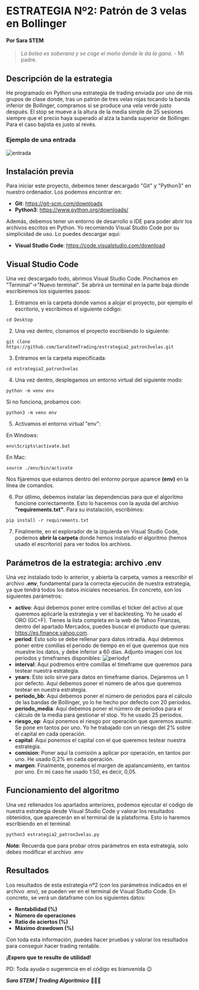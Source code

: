 # ESTRATEGIA Nº2: Patrón de 3 velas en Bollinger
#### Por Sara STEM
>_La bolsa es soberana y se coge el moño donde le da la gana._ - Mi padre.

## Descripción de la estrategia

He programado en Python una estrategia de trading enviada por uno de mis grupos de clase donde, tras un patrón de tres velas rojas tocando la banda inferior de Bollinger, compramos si se produce una vela verde justo después. El stop se mueve a la altura de la media simple de 25 sesiones siempre que el precio haya superado al alza la banda superior de Bollinger. Para el caso bajista es justo al revés.

### Ejemplo de una entrada
![entrada](https://www.sarastem.com/wp-content/uploads/2022/06/entrada_estrategia2.png)
## Instalación previa

Para iniciar este proyecto, debemos tener descargado "Git" y "Python3" en nuestro ordenador. Los podemos encontrar en:

- __Git__: https://git-scm.com/downloads
- __Python3__: https://www.python.org/downloads/

Además, debemos tener un entorno de desarrollo o IDE para poder abrir los archivos escritos en Python. Yo recomiendo Visual Studio Code por su simplicidad de uso. Lo puedes descargar aquí:

- __Visual Studio Code__: https://code.visualstudio.com/download
## Visual Studio Code

Una vez descargado todo, abrimos Visual Studio Code. Pinchamos en "Terminal"->"Nuevo terminal".
Se abrirá un terminal en la parte baja donde escribiremos los siguientes pasos:

1. Entramos en la carpeta donde vamos a alojar el proyecto, por ejemplo el escritorio, y escribimos el siguiente código: 

`cd Desktop`

2. Una vez dentro, clonamos el proyecto escribiendo lo siguiente:

`git clone https://github.com/SaraStemTrading/estrategia2_patron3velas.git`

3. Entramos en la carpeta especificada:

`cd estrategia2_patron3velas`

4. Una vez dentro, desplegamos un entorno virtual del siguiente modo: 

`python -m venv env`

Si no funciona, probamos con:

`python3 -m venv env`

5. Activamos el entorno virtual "env":

En Windows: 

`env\Scripts\activate.bat`

En Mac: 

`source ./env/bin/activate`

Nos fijaremos que estamos dentro del entorno porque aparece __(env)__ en la línea de comandos.

6. Por útlimo, debemos instalar las dependencias para que el algoritmo funcione correctamente.
Esto lo hacemos con la ayuda del archivo __"requirements.txt"__. Para su instalación, escribimos: 

`pip install -r requirements.txt`

7. Finalmente, en el explorador de la izquierda en Visual Studio Code, podemos __abrir la carpeta__ donde hemos instalado el algoritmo (hemos usado el escritorio) para ver todos los archivos.

## Parámetros de la estrategia: archivo .env 

Una vez instalado todo lo anterior, y abierta la carpeta, vamos a reescribir el archivo __.env__, fundamental para la correcta ejecución de nuestra estrategia, ya que tendrá todos los datos iniciales necesarios. En concreto, son los siguientes parámetros:

- __activo__: Aquí debemos poner entre comillas el ticker del activo al que queremos aplicarle la estrategia y ver el backtesting. Yo he usado el ORO (GC=F). Tienes la lista completa en la web de Yahoo Finanzas, dentro del apartado Mercados, puedes buscar el producto que quieras: https://es.finance.yahoo.com.
- __period__: Esto solo se debe rellenar para datos intradía. Aquí debemos poner entre comillas el periodo de tiempo en el que queremos que nos muestre los datos, y debe inferior a 60 días.
Adjunto imagen con los periodos y timeframes disponibles:
![periodyf](https://www.sarastem.com/wp-content/uploads/2022/06/periodsYF.png)
- __interval__: Aquí podremos entre comillas el timeframe que queremos para testear nuestra estrategia.
- __years__: Esto solo sirve para datos en timeframe diarios. Dejaremos un 1 por defecto. Aquí debemos poner el número de años que queremos testear en nuestra estrategia.
- __periodo_bb__: Aquí debemos poner el número de periodos para el cálculo de las bandas de Bollinger, yo lo he hecho por defecto con 20 periodos.
- __periodo_media__: Aquí debemos poner el número de periodos para el cálculo de la media para gestionar el stop. Yo he usado 25 periodos.
- __riesgo_op__: Aquí ponemos el riesgo por operación que queremos asumir. Se pone en tantos por uno. Yo he trabajado con un riesgo del 2% sobre el capital en cada operación.
- __capital__: Aquí ponemos el capital con el que queremos testear nuestra estrategia.
- __comision__: Poner aquí la comisión a aplicar por operación, en tantos por uno. He usado 0,2% en cada operación.
- __margen__: Finalmente, ponemos el margen de apalancamiento, en tantos por uno. En mi caso he usado 1:50, es decir, 0,05.

## Funcionamiento del algoritmo
Una vez rellenados los apartados anteriores, podemos ejecutar el código de nuestra estrategia desde Visual Studio Code y valorar los resultados obtenidos, que aparecerán en el terminal de la plataforma. Esto lo haremos escribiendo en el terminal:

`python3 estrategia2_patron3velas.py`

**_Nota:_** Recuerda que para probar otros parámetros en esta estrategia, solo debes modificar el archivo .env

## Resultados
Los resultados de esta estrategia nº2 (con  los parámetros indicados en el archivo .env), se pueden ver en el terminal de Visual Studio Code. En concreto, se verá un dataframe con los siguientes datos:

- __Rentabilidad (%)__
- __Número de operaciones__
- __Ratio de aciertos (%)__
- __Máximo drawdown (%)__

Con toda esta información, puedes hacer pruebas y valorar los resultados para conseguir hacer trading rentable.

**¡Espero que te resulte de utilidad!**

PD: Toda ayuda o sugerencia en el código es bienvenida 😉

**_Sara STEM | Trading Algorítmico_** 👩🏻‍💻
